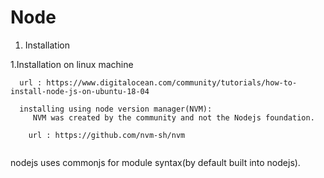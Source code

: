 # Node

1. Installation



1.Installation on linux machine

```
  url : https://www.digitalocean.com/community/tutorials/how-to-install-node-js-on-ubuntu-18-04

  installing using node version manager(NVM):
     NVM was created by the community and not the Nodejs foundation. 
    
    url : https://github.com/nvm-sh/nvm
  
```

nodejs uses commonjs for module syntax(by default built into nodejs).
